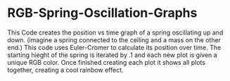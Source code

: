 # RGB-Spring-Oscillation-Graphs
This Code creates the position vs time graph of a spring oscillating up and down. (imagine a spring connected to the ceiling and a mass on the other end.) This code uses Euler-Cromer to calculate its position over time.
The starting hieght of the spring is iterated by .1 and each new plot is given a unique RGB color. Once finished creating each plot it shows all plots together, creating a cool rainbow effect.
